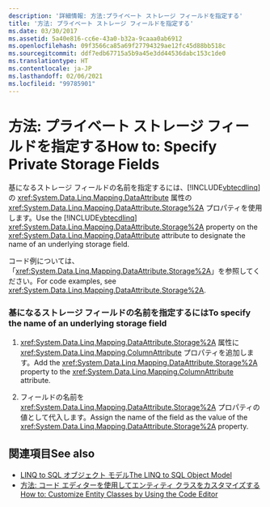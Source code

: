 ```yaml
---
description: '詳細情報: 方法:プライベート ストレージ フィールドを指定する'
title: '方法: プライベート ストレージ フィールドを指定する'
ms.date: 03/30/2017
ms.assetid: 5a40e816-cc6e-43a0-b32a-9caaa0ab6912
ms.openlocfilehash: 09f3566ca85a69f27794329ae12fc45d88bb518c
ms.sourcegitcommit: ddf7edb67715a5b9a45e3dd44536dabc153c1de0
ms.translationtype: HT
ms.contentlocale: ja-JP
ms.lasthandoff: 02/06/2021
ms.locfileid: "99785901"
---
```

# <a name="how-to-specify-private-storage-fields"></a><span data-ttu-id="48c54-103">方法: プライベート ストレージ フィールドを指定する</span><span class="sxs-lookup"><span data-stu-id="48c54-103">How to: Specify Private Storage Fields</span></span>

<span data-ttu-id="48c54-104">基になるストレージ フィールドの名前を指定するには、[!INCLUDE[vbtecdlinq](../../../../../../includes/vbtecdlinq-md.md)] の <xref:System.Data.Linq.Mapping.DataAttribute> 属性の <xref:System.Data.Linq.Mapping.DataAttribute.Storage%2A> プロパティを使用します。</span><span class="sxs-lookup"><span data-stu-id="48c54-104">Use the [!INCLUDE[vbtecdlinq](../../../../../../includes/vbtecdlinq-md.md)] <xref:System.Data.Linq.Mapping.DataAttribute.Storage%2A> property on the <xref:System.Data.Linq.Mapping.DataAttribute> attribute to designate the name of an underlying storage field.</span></span>  
  
 <span data-ttu-id="48c54-105">コード例については、「<xref:System.Data.Linq.Mapping.DataAttribute.Storage%2A>」を参照してください。</span><span class="sxs-lookup"><span data-stu-id="48c54-105">For code examples, see <xref:System.Data.Linq.Mapping.DataAttribute.Storage%2A>.</span></span>  
  
### <a name="to-specify-the-name-of-an-underlying-storage-field"></a><span data-ttu-id="48c54-106">基になるストレージ フィールドの名前を指定するには</span><span class="sxs-lookup"><span data-stu-id="48c54-106">To specify the name of an underlying storage field</span></span>  
  
1. <span data-ttu-id="48c54-107"><xref:System.Data.Linq.Mapping.DataAttribute.Storage%2A> 属性に <xref:System.Data.Linq.Mapping.ColumnAttribute> プロパティを追加します。</span><span class="sxs-lookup"><span data-stu-id="48c54-107">Add the <xref:System.Data.Linq.Mapping.DataAttribute.Storage%2A> property to the <xref:System.Data.Linq.Mapping.ColumnAttribute> attribute.</span></span>  
  
2. <span data-ttu-id="48c54-108">フィールドの名前を <xref:System.Data.Linq.Mapping.DataAttribute.Storage%2A> プロパティの値として代入します。</span><span class="sxs-lookup"><span data-stu-id="48c54-108">Assign the name of the field as the value of the <xref:System.Data.Linq.Mapping.DataAttribute.Storage%2A> property.</span></span>  
  
## <a name="see-also"></a><span data-ttu-id="48c54-109">関連項目</span><span class="sxs-lookup"><span data-stu-id="48c54-109">See also</span></span>

- [<span data-ttu-id="48c54-110">LINQ to SQL オブジェクト モデル</span><span class="sxs-lookup"><span data-stu-id="48c54-110">The LINQ to SQL Object Model</span></span>](the-linq-to-sql-object-model.md)
- [<span data-ttu-id="48c54-111">方法: コード エディターを使用してエンティティ クラスをカスタマイズする</span><span class="sxs-lookup"><span data-stu-id="48c54-111">How to: Customize Entity Classes by Using the Code Editor</span></span>](how-to-customize-entity-classes-by-using-the-code-editor.md)
